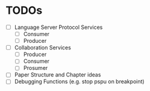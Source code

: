# TODOs

- [ ] Language Server Protocol Services
  - [ ] Consumer
  - [ ] Producer
- [ ] Collaboration Services
  - [ ] Producer
  - [ ] Consumer
  - [ ] Prosumer
- [ ] Paper Structure and Chapter ideas
- [ ] Debugging Functions (e.g. stop pspu on breakpoint)

